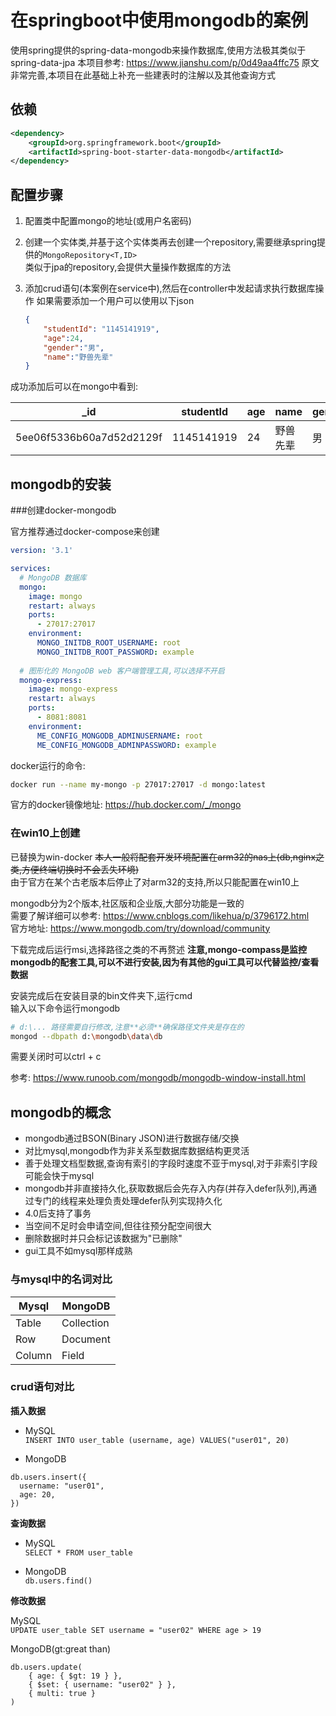 # 在springboot中使用mongodb的案例

使用spring提供的spring-data-mongodb来操作数据库,使用方法极其类似于spring-data-jpa
本项目参考: https://www.jianshu.com/p/0d49aa4ffc75
原文非常完善,本项目在此基础上补充一些建表时的注解以及其他查询方式

## 依赖
```xml
<dependency>
    <groupId>org.springframework.boot</groupId>
    <artifactId>spring-boot-starter-data-mongodb</artifactId>
</dependency>
```

## 配置步骤

1. 配置类中配置mongo的地址(或用户名密码)

2. 创建一个实体类,并基于这个实体类再去创建一个repository,需要继承spring提供的`MongoRepository<T,ID>`  
   类似于jpa的repository,会提供大量操作数据库的方法
   
3. 添加crud语句(本案例在service中),然后在controller中发起请求执行数据库操作
   如果需要添加一个用户可以使用以下json  
   
   ```json
   {
       "studentId": "1145141919",
       "age":24,
       "gender":"男",
       "name":"野兽先辈"
   }
   ```

成功添加后可以在mongo中看到: 

| _id                      | studentId  | age | name     | gender | _class                           |
| ------------------------ | ---------- | --- | -------- | ------ | -------------------------------- |
| 5ee06f5336b60a7d52d2129f | 1145141919 | 24  | 野兽先辈 | 男    | com.example.mongo.entity.Student |

## mongodb的安装

###创建docker-mongodb

官方推荐通过docker-compose来创建  

```yaml
version: '3.1'

services:
  # MongoDB 数据库
  mongo:
    image: mongo
    restart: always
    ports:
      - 27017:27017
    environment:
      MONGO_INITDB_ROOT_USERNAME: root
      MONGO_INITDB_ROOT_PASSWORD: example
  
  # 图形化的 MongoDB web 客户端管理工具,可以选择不开启
  mongo-express:
    image: mongo-express
    restart: always
    ports:
      - 8081:8081
    environment:
      ME_CONFIG_MONGODB_ADMINUSERNAME: root
      ME_CONFIG_MONGODB_ADMINPASSWORD: example

```

docker运行的命令: 

```bash
docker run --name my-mongo -p 27017:27017 -d mongo:latest
```

官方的docker镜像地址: https://hub.docker.com/_/mongo

### 在win10上创建

已替换为win-docker ~~本人一般将配套开发环境配置在arm32的nas上(db,nginx之类,方便终端切换时不会丢失环境)~~  
由于官方在某个古老版本后停止了对arm32的支持,所以只能配置在win10上  

mongodb分为2个版本,社区版和企业版,大部分功能是一致的  
需要了解详细可以参考: https://www.cnblogs.com/likehua/p/3796172.html  
官方地址: https://www.mongodb.com/try/download/community  

下载完成后运行msi,选择路径之类的不再赘述
**注意,mongo-compass是监控mongodb的配套工具,可以不进行安装,因为有其他的gui工具可以代替监控/查看数据**  

安装完成后在安装目录的bin文件夹下,运行cmd  
输入以下命令运行mongodb

```bash
# d:\... 路径需要自行修改,注意**必须**确保路径文件夹是存在的
mongod --dbpath d:\mongodb\data\db
```

需要关闭时可以ctrl + c

参考:  https://www.runoob.com/mongodb/mongodb-window-install.html

## mongodb的概念

- mongodb通过BSON(Binary JSON)进行数据存储/交换
- 对比mysql,mongodb作为非关系型数据库数据结构更灵活
- 善于处理文档型数据,查询有索引的字段时速度不亚于mysql,对于非索引字段可能会快于mysql
- mongodb并非直接持久化,获取数据后会先存入内存(并存入defer队列),再通过专门的线程来处理负责处理defer队列实现持久化
- 4.0后支持了事务
- 当空间不足时会申请空间,但往往预分配空间很大
- 删除数据时并只会标记该数据为"已删除"
- gui工具不如mysql那样成熟

### 与mysql中的名词对比

| Mysql  | MongoDB    |
|--------|------------|
| Table  | Collection |
| Row    | Document   |
| Column | Field      |

### crud语句对比

**插入数据**

- MySQL  
  `INSERT INTO user_table (username, age) VALUES("user01", 20)`
 
- MongoDB  

```mongodb
db.users.insert({  
  username: "user01", 
  age: 20, 
})
```

**查询数据**

- MySQL  
  `SELECT * FROM user_table` 
 
- MongoDB  
  `db.users.find()`
 
**修改数据**

MySQL  
  `UPDATE user_table SET username = "user02" WHERE age > 19`
 
MongoDB(gt:great than)  
  ```mongodb
  db.users.update(  
      { age: { $gt: 19 } },
      { $set: { username: "user02" } },
      { multi: true }
  )
  ```
